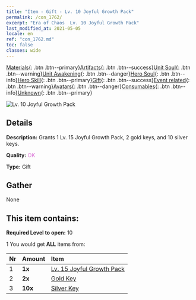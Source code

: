 ```yaml
---
title: "Item - Gift - Lv. 10 Joyful Growth Pack"
permalink: /con_1762/
excerpt: "Era of Chaos  Lv. 10 Joyful Growth Pack"
last_modified_at: 2021-05-05
locale: en
ref: "con_1762.md"
toc: false
classes: wide
---
```

 [Materials](/Items/){: .btn .btn--primary}[Artifacts](/Items/Artifacts/){: .btn .btn--success}[Unit Soul](/Items/UnitSoul/){: .btn .btn--warning}[Unit Awakening](/Items/UnitAwakening/){: .btn .btn--danger}[Hero Soul](/Items/HeroSoul/){: .btn .btn--info}[Hero Skill](/Items/HeroSkill/){: .btn .btn--primary}[Gift](/Items/Gift/){: .btn .btn--success}[Event related](/Items/Events/){: .btn .btn--warning}[Avatars](/Items/Avatars/){: .btn .btn--danger}[Consumables](/Items/Consumables/){: .btn .btn--info}[Unknown](/Items/Unknown/){: .btn .btn--primary}

 ![Lv. 10 Joyful Growth Pack](/images/t/i_907219.png)

## Details
 **Description:** Grants 1 Lv. 15 Joyful Growth Pack, 2 gold keys, and 10 silver keys.

 **Quality:** <span style="color: #DA70D6">OK</span>

 **Type:** Gift

## Gather

  None

## This item contains:

 **Required Level to open:** 10

 1 You would get **ALL** items  from:

  | Nr | Amount |     Item    |
  |:---|:-------|:------------|
  | 1 |  **1x** | [Lv. 15 Joyful Growth Pack](/Items/con_1763/) |  | 
  | 2 |  **2x** | [Gold Key](/Items/con_783/) |  | 
  | 3 |  **10x** | [Silver Key](/Items/con_693/) |  | 
